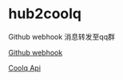 # hub2coolq
Github webhook 消息转发至qq群

[Github webhook](https://developer.github.com/v3/orgs/hooks/)

[Coolq Api](https://cqhttp.cc/docs/)


